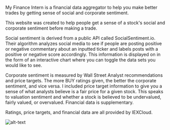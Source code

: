 My Finance Intern is a financial data aggregator to help you make better trades by getting sense of social and corporate sentiment.

This website was created to help people get a sense of a stock's social and corporate sentiment before making a trade.

Social sentiment is derived from a public API called SocialSentiment.io. Their algorithm analyzes social media to see if people are posting positive or negative commentary about an inputted ticker and labels posts with a positive or negative score accordingly. This information is displayed on in the form of an interactive chart where you can toggle the data sets you would like to see.

Corporate sentiment is measured by Wall Street Analyst recommendations and price targets. The more BUY ratings given, the better the corporate sentiment, and vice versa. I included price target information to give you a sense of what analysts believe is a fair price for a given stock. This speaks to valuation sentiment and whether a stock is believed to be undervalued, fairly valued, or overvalued. Financial data is supplementary.

Ratings, price targets, and financial data are all provided by IEXCloud.

![alt-text](https://github.com/pchandu/my-finance-intern/blob/main/imgs/example.png "Example")
